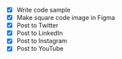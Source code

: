 - [x] Write code sample
- [x] Make square code image in Figma
- [x] Post to Twitter
- [x] Post to LinkedIn
- [x] Post to Instagram
- [x] Post to YouTube
